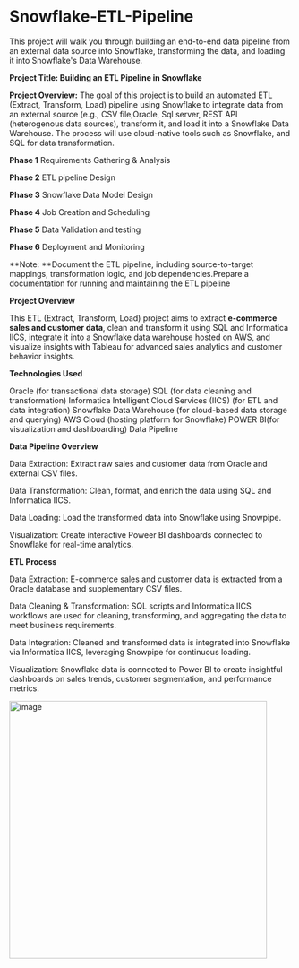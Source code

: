 # Snowflake-ETL-Pipeline
This project will walk you through building an end-to-end data pipeline from an external data source into Snowflake, transforming the data, and loading it into Snowflake's Data Warehouse.


**Project Title: Building an ETL Pipeline in Snowflake**

**Project Overview:**
The goal of this project is to build an automated ETL (Extract, Transform, Load) pipeline using Snowflake to integrate data from an external source (e.g., CSV file,Oracle, Sql server, REST API (heterogenous data sources), transform it, and load it into a Snowflake Data Warehouse. The process will use cloud-native tools such as Snowflake, and SQL for data transformation.

**Phase 1**
Requirements Gathering & Analysis

**Phase 2**
ETL pipeline Design

**Phase 3**
Snowflake Data Model Design 

**Phase 4**
Job Creation and Scheduling

**Phase 5**
Data Validation and testing

**Phase 6**
Deployment and Monitoring

**Note: **Document the ETL pipeline, including source-to-target mappings, transformation logic, and job dependencies.Prepare a documentation for running and maintaining the ETL pipeline


**Project Overview**

This ETL (Extract, Transform, Load) project aims to extract **e-commerce sales and customer data**, clean and transform it using SQL and Informatica IICS, integrate it into a Snowflake data warehouse hosted on AWS, and visualize insights with Tableau for advanced sales analytics and customer behavior insights.

**Technologies Used**

Oracle (for transactional data storage)
SQL (for data cleaning and transformation)
Informatica Intelligent Cloud Services (IICS) (for ETL and data integration)
Snowflake Data Warehouse (for cloud-based data storage and querying)
AWS Cloud (hosting platform for Snowflake)
POWER BI(for visualization and dashboarding)
Data Pipeline


**Data Pipeline Overview**

Data Extraction: Extract raw sales and customer data from Oracle and external CSV files.

Data Transformation: Clean, format, and enrich the data using SQL and Informatica IICS.

Data Loading: Load the transformed data into Snowflake using Snowpipe.

Visualization: Create interactive Poweer BI dashboards connected to Snowflake for real-time analytics.

**ETL Process**

Data Extraction: E-commerce sales and customer data is extracted from a Oracle database and supplementary CSV files.

Data Cleaning & Transformation: SQL scripts and Informatica IICS workflows are used for cleaning, transforming, and aggregating the data to meet business requirements.

Data Integration: Cleaned and transformed data is integrated into Snowflake via Informatica IICS, leveraging Snowpipe for continuous loading.

Visualization: Snowflake data is connected to Power BI to create insightful dashboards on sales trends, customer segmentation, and performance metrics.


<img width="460" alt="image" src="https://github.com/user-attachments/assets/c678a90e-203a-48a5-8610-4bbaa3389e95">

